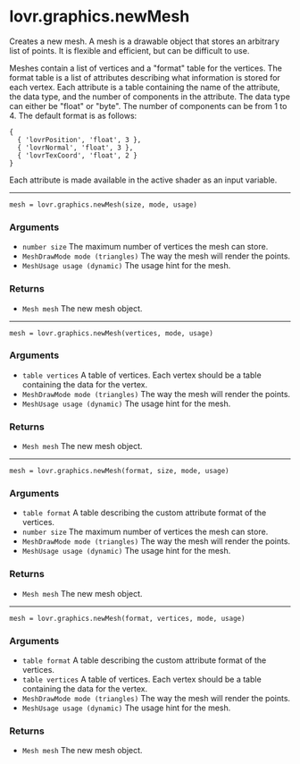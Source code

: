 <!--
category: reference
-->

lovr.graphics.newMesh
===

Creates a new mesh.  A mesh is a drawable object that stores an arbitrary list of points.  It
is flexible and efficient, but can be difficult to use.

Meshes contain a list of vertices and a "format" table for the vertices.  The format table is a
list of attributes describing what information is stored for each vertex.  Each attribute is a table
containing the name of the attribute, the data type, and the number of components in the attribute.
The data type can either be "float" or "byte".  The number of components can be from 1 to 4.  The
default format is as follows:

    {
      { 'lovrPosition', 'float', 3 },
      { 'lovrNormal', 'float', 3 },
      { 'lovrTexCoord', 'float', 2 }
    }

Each attribute is made available in the active shader as an input variable.

---

    mesh = lovr.graphics.newMesh(size, mode, usage)

### Arguments

- `number size` The maximum number of vertices the mesh can store.
- `MeshDrawMode mode (triangles)` The way the mesh will render the points.
- `MeshUsage usage (dynamic)` The usage hint for the mesh.

### Returns

- `Mesh mesh` The new mesh object.

---

    mesh = lovr.graphics.newMesh(vertices, mode, usage)

### Arguments

- `table vertices` A table of vertices.  Each vertex should be a table containing the data for the
  vertex.
- `MeshDrawMode mode (triangles)` The way the mesh will render the points.
- `MeshUsage usage (dynamic)` The usage hint for the mesh.

### Returns

- `Mesh mesh` The new mesh object.

---

    mesh = lovr.graphics.newMesh(format, size, mode, usage)

### Arguments

- `table format` A table describing the custom attribute format of the vertices.
- `number size` The maximum number of vertices the mesh can store.
- `MeshDrawMode mode (triangles)` The way the mesh will render the points.
- `MeshUsage usage (dynamic)` The usage hint for the mesh.

### Returns

- `Mesh mesh` The new mesh object.

---

    mesh = lovr.graphics.newMesh(format, vertices, mode, usage)

### Arguments

- `table format` A table describing the custom attribute format of the vertices.
- `table vertices` A table of vertices.  Each vertex should be a table containing the data for the
  vertex.
- `MeshDrawMode mode (triangles)` The way the mesh will render the points.
- `MeshUsage usage (dynamic)` The usage hint for the mesh.

### Returns

- `Mesh mesh` The new mesh object.
